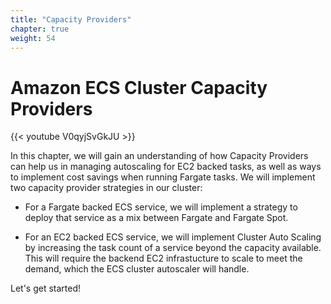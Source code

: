 ```yaml
---
title: "Capacity Providers"
chapter: true
weight: 54
---
```


# Amazon ECS Cluster Capacity Providers

{{< youtube V0qyjSvGkJU >}}

In this chapter, we will gain an understanding of how Capacity Providers can help us in managing autoscaling for EC2 backed tasks, as well as ways to implement cost savings when running Fargate tasks.
We will implement two capacity provider strategies in our cluster: 

- For a Fargate backed ECS service, we will implement a strategy to deploy that service as a mix between Fargate and Fargate Spot.

- For an EC2 backed ECS service, we will implement Cluster Auto Scaling by increasing the task count of a service beyond the capacity available. This will require the backend EC2 infrastucture to scale to meet the demand, which the ECS cluster autoscaler will handle.


Let's get started!

